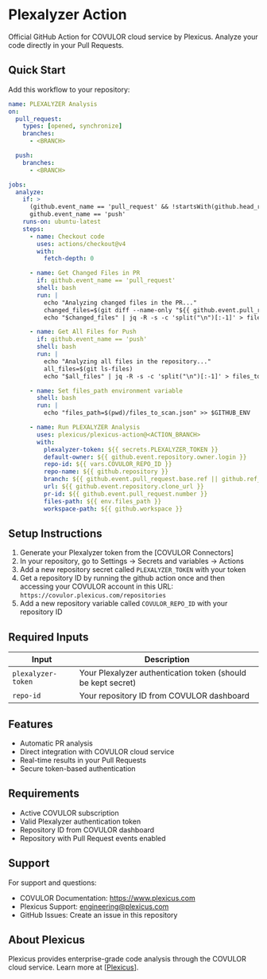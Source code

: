 # Plexalyzer Action

Official GitHub Action for COVULOR cloud service by Plexicus. Analyze your code directly in your Pull Requests.

## Quick Start

Add this workflow to your repository:

```yaml
name: PLEXALYZER Analysis
on:
  pull_request:
    types: [opened, synchronize]
    branches:
      - <BRANCH>

  push:
    branches:
      - <BRANCH>

jobs:
  analyze:
    if: >
      (github.event_name == 'pull_request' && !startsWith(github.head_ref, 'Plexicus-AI-Remediation-')) ||
      github.event_name == 'push'
    runs-on: ubuntu-latest
    steps:
      - name: Checkout code
        uses: actions/checkout@v4
        with:
          fetch-depth: 0

      - name: Get Changed Files in PR
        if: github.event_name == 'pull_request'
        shell: bash
        run: |
          echo "Analyzing changed files in the PR..."
          changed_files=$(git diff --name-only "${{ github.event.pull_request.base.sha }}" "${{ github.event.pull_request.head.sha }}")
          echo "$changed_files" | jq -R -s -c 'split("\n")[:-1]' > files_to_scan.json

      - name: Get All Files for Push
        if: github.event_name == 'push'
        shell: bash
        run: |
          echo "Analyzing all files in the repository..."
          all_files=$(git ls-files)
          echo "$all_files" | jq -R -s -c 'split("\n")[:-1]' > files_to_scan.json

      - name: Set files_path environment variable
        shell: bash
        run: |
          echo "files_path=$(pwd)/files_to_scan.json" >> $GITHUB_ENV

      - name: Run PLEXALYZER Analysis
        uses: plexicus/plexicus-action@<ACTION_BRANCH>
        with:
          plexalyzer-token: ${{ secrets.PLEXALYZER_TOKEN }}
          default-owner: ${{ github.event.repository.owner.login }}
          repo-id: ${{ vars.COVULOR_REPO_ID }}
          repo-name: ${{ github.repository }}
          branch: ${{ github.event.pull_request.base.ref || github.ref_name }}
          url: ${{ github.event.repository.clone_url }}
          pr-id: ${{ github.event.pull_request.number }}
          files-path: ${{ env.files_path }}
          workspace-path: ${{ github.workspace }}

```

## Setup Instructions

1. Generate your Plexalyzer token from the [COVULOR Connectors]
2. In your repository, go to Settings → Secrets and variables → Actions
3. Add a new repository secret called `PLEXALYZER_TOKEN` with your token
4. Get a repository ID by running the github action once and then accessing your COVULOR account in this URL: `https://covulor.plexicus.com/repositories`
5. Add a new repository variable called `COVULOR_REPO_ID` with your repository ID

## Required Inputs

| Input | Description |
|-------|-------------|
| `plexalyzer-token` | Your Plexalyzer authentication token (should be kept secret) |
| `repo-id` | Your repository ID from COVULOR dashboard |

## Features

- Automatic PR analysis
- Direct integration with COVULOR cloud service
- Real-time results in your Pull Requests
- Secure token-based authentication

## Requirements

- Active COVULOR subscription
- Valid Plexalyzer authentication token
- Repository ID from COVULOR dashboard
- Repository with Pull Request events enabled

## Support

For support and questions:
- COVULOR Documentation: https://www.plexicus.com
- Plexicus Support: engineering@plexicus.com
- GitHub Issues: Create an issue in this repository

## About Plexicus

Plexicus provides enterprise-grade code analysis through the COVULOR cloud service. Learn more at [[Plexicus](https://www.plexicus.com)].

